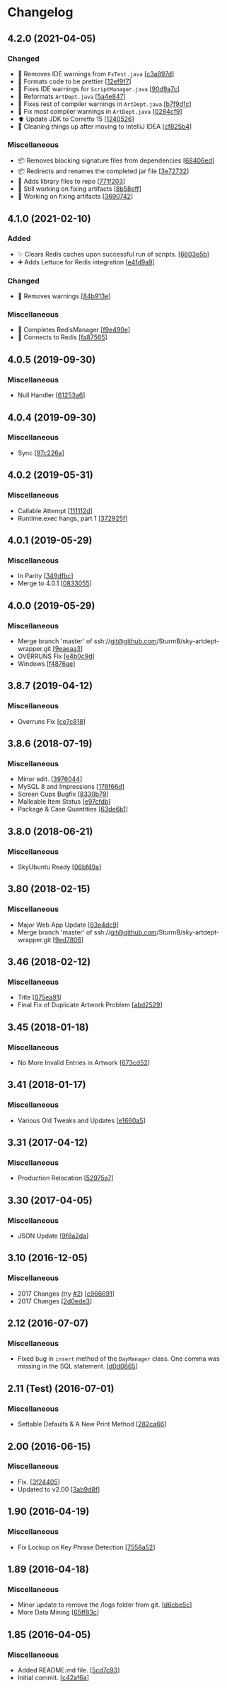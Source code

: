 # Changelog

<a name="4.2.0"></a>
## 4.2.0 (2021-04-05)

### Changed

- 🚨 Removes IDE warnings from `FsTest.java` [[c3a897d](https://github.com/SturmB/sky-artdept-wrapper/commit/c3a897d47a2b8f6d57990a7d2595c7e16f0e7240)]
- 🎨 Formats code to be prettier [[12ef9f7](https://github.com/SturmB/sky-artdept-wrapper/commit/12ef9f77adacad29a1b2a0d2074e92cdb3bd3d51)]
- 🚨 Fixes IDE warnings for `ScriptManager.java` [[90d9a7c](https://github.com/SturmB/sky-artdept-wrapper/commit/90d9a7c6598bbb6f530dd8cb7af756261df8d57f)]
- 🎨 Reformats `ArtDept.java` [[5a4e847](https://github.com/SturmB/sky-artdept-wrapper/commit/5a4e847c12712580b62ce172f9a9aec28d2cea5d)]
- 🚨 Fixes rest of compiler warnings in `ArtDept.java` [[b7f9d1c](https://github.com/SturmB/sky-artdept-wrapper/commit/b7f9d1cce65f4b9d210f8ae3c4de9f8ef8bae54c)]
- 🚨 Fix most compiler warnings in `ArtDept.java` [[0284cf9](https://github.com/SturmB/sky-artdept-wrapper/commit/0284cf9088084231d018015ccec6ae6705383cc9)]
- ⬆️ Update JDK to Corretto 15 [[1240526](https://github.com/SturmB/sky-artdept-wrapper/commit/1240526cb4bcec7a78288f390e734956e9c6af0b)]
- 🚚 Cleaning things up after moving to IntelliJ IDEA [[cf825b4](https://github.com/SturmB/sky-artdept-wrapper/commit/cf825b407cfd79c18bf158513a05b38dfb3fe06c)]

### Miscellaneous

- 📦 Removes blocking signature files from dependencies [[68406ed](https://github.com/SturmB/sky-artdept-wrapper/commit/68406eddbe13c830b99b15caed70e09fc4887801)]
- 📦 Redirects and renames the completed jar file [[3e72732](https://github.com/SturmB/sky-artdept-wrapper/commit/3e72732a9f3bd2bed817b1b98de56a748ab30864)]
- 🚧 Adds library files to repo [[771f203](https://github.com/SturmB/sky-artdept-wrapper/commit/771f2036c25fdb28404f6a557e6975ea0e89a6f3)]
- 🚧 Still working on fixing artifacts [[8b58eff](https://github.com/SturmB/sky-artdept-wrapper/commit/8b58eff12405f2ce9bd4d72796e77f4bcaa9380a)]
- 🚧 Working on fixing artifacts [[3690742](https://github.com/SturmB/sky-artdept-wrapper/commit/369074200065a6b25ba772725df4cd974a8b04b6)]

<a name="4.1.0"></a>
## 4.1.0 (2021-02-10)

### Added

- ✨ Clears Redis caches upon successful run of scripts. [[6603e5b](https://github.com/SturmB/sky-artdept-wrapper/commit/6603e5bd8a5fc30a6495b2a4827a46a25bb6e736)]
- ➕ Adds Lettuce for Redis integration [[e4fd9a9](https://github.com/SturmB/sky-artdept-wrapper/commit/e4fd9a93c3e8770db3076ff6b8ca40f7660b661b)]

### Changed

- 🚨 Removes warnings [[84b913e](https://github.com/SturmB/sky-artdept-wrapper/commit/84b913e8ebab1028bb64325a0a15e1001fbb4485)]

### Miscellaneous

- 🚧 Completes RedisManager [[f9e490e](https://github.com/SturmB/sky-artdept-wrapper/commit/f9e490e87f01ef702c8b9239acd00b624ffdac2e)]
- 🚧 Connects to Redis [[fa87565](https://github.com/SturmB/sky-artdept-wrapper/commit/fa87565cfc68d382c995acdc67081376e029f068)]

<a name="4.0.5"></a>
## 4.0.5 (2019-09-30)

### Miscellaneous

- Null Handler [[61253a6](https://github.com/SturmB/sky-artdept-wrapper/commit/61253a64e8d80fd408b05b9d696c0d14ba41e4cb)]

<a name="4.0.4"></a>
## 4.0.4 (2019-09-30)

### Miscellaneous

- Sync [[97c226a](https://github.com/SturmB/sky-artdept-wrapper/commit/97c226a1368a2223236c36ddfc24f4603b55b59d)]

<a name="4.0.2"></a>
## 4.0.2 (2019-05-31)

### Miscellaneous

- Callable Attempt [[111112d](https://github.com/SturmB/sky-artdept-wrapper/commit/111112dc791cb7e299b24136a0bd262ff7d4a86d)]
- Runtime.exec hangs, part 1 [[372925f](https://github.com/SturmB/sky-artdept-wrapper/commit/372925f91f8c15ba9ff28820f6b5912d77dbc3ac)]

<a name="4.0.1"></a>
## 4.0.1 (2019-05-29)

### Miscellaneous

- In Parity [[349dfbc](https://github.com/SturmB/sky-artdept-wrapper/commit/349dfbc74650df0fb5d2e93b79d0bc062778c09b)]
- Merge to 4.0.1 [[0833055](https://github.com/SturmB/sky-artdept-wrapper/commit/083305506ded97bd4230c338a5857a370b33d8bc)]

<a name="4.0.0"></a>
## 4.0.0 (2019-05-29)

### Miscellaneous

- Merge branch 'master' of ssh://git@github.com/SturmB/sky-artdept-wrapper.git [[9eaeaa3](https://github.com/SturmB/sky-artdept-wrapper/commit/9eaeaa3d255b2e81d23f2e85f7d92c7416dd76e2)]
- OVERRUNS Fix [[e4b0c9d](https://github.com/SturmB/sky-artdept-wrapper/commit/e4b0c9d803af13af669efb1ede0976f7cb6e703f)]
- Windows [[f4876ae](https://github.com/SturmB/sky-artdept-wrapper/commit/f4876ae59578ca00d4730a0ce13453d0dcdd5099)]

<a name="3.8.7"></a>
## 3.8.7 (2019-04-12)

### Miscellaneous

- Overruns Fix [[ce7c818](https://github.com/SturmB/sky-artdept-wrapper/commit/ce7c818400251f292f9c7401cd22265ef5264f95)]

<a name="3.8.6"></a>
## 3.8.6 (2018-07-19)

### Miscellaneous

- Minor edit. [[3976044](https://github.com/SturmB/sky-artdept-wrapper/commit/39760442b192204bb2a417d4e23ca5fd56be516c)]
- MySQL 8 and Impressions [[176f66d](https://github.com/SturmB/sky-artdept-wrapper/commit/176f66d0c3c19cb847b319b1be306063733e6cd9)]
- Screen Cups Bugfix [[8330b79](https://github.com/SturmB/sky-artdept-wrapper/commit/8330b792d526c3c126f9608f158278520c0de242)]
- Malleable Item Status [[e97cfdb](https://github.com/SturmB/sky-artdept-wrapper/commit/e97cfdb7c30d9d9b744df83207c0a180c94d1044)]
- Package & Case Quantities [[63de6b1](https://github.com/SturmB/sky-artdept-wrapper/commit/63de6b1302dcef1e38af2695e258b8ec07344bf9)]

<a name="3.8.0"></a>
## 3.8.0 (2018-06-21)

### Miscellaneous

- SkyUbuntu Ready [[06bf49a](https://github.com/SturmB/sky-artdept-wrapper/commit/06bf49a2af2b27d519194da3f47887f79a5148b0)]

<a name="3.80"></a>
## 3.80 (2018-02-15)

### Miscellaneous

- Major Web App Update [[63e4dc9](https://github.com/SturmB/sky-artdept-wrapper/commit/63e4dc92f1b2c5a474c5ed6c6ebe4e8dbe7f0421)]
- Merge branch 'master' of ssh://git@github.com/SturmB/sky-artdept-wrapper.git [[9ed7806](https://github.com/SturmB/sky-artdept-wrapper/commit/9ed78066203ec46696dc9da0e84fbaceff4f03c3)]

<a name="3.46"></a>
## 3.46 (2018-02-12)

### Miscellaneous

- Title [[075ea91](https://github.com/SturmB/sky-artdept-wrapper/commit/075ea91d35ca67f278c7c8b2392ee769609b544c)]
- Final Fix of Duplicate Artwork Problem [[abd2529](https://github.com/SturmB/sky-artdept-wrapper/commit/abd2529437ae691e153201a68f0cc276b55e55d2)]

<a name="3.45"></a>
## 3.45 (2018-01-18)

### Miscellaneous

- No More Invalid Entries in Artwork [[673cd52](https://github.com/SturmB/sky-artdept-wrapper/commit/673cd524b8b33472f1f3adad662313aa23882b96)]

<a name="3.41"></a>
## 3.41 (2018-01-17)

### Miscellaneous

- Various Old Tweaks and Updates [[e1660a5](https://github.com/SturmB/sky-artdept-wrapper/commit/e1660a5dea8f5069044d319962d8f5bbaee56230)]

<a name="3.31"></a>
## 3.31 (2017-04-12)

### Miscellaneous

- Production Relocation [[52975a7](https://github.com/SturmB/sky-artdept-wrapper/commit/52975a7468ddc0e99c7be467e5fb1775e3f8f0f4)]

<a name="3.30"></a>
## 3.30 (2017-04-05)

### Miscellaneous

- JSON Update [[9f8a2da](https://github.com/SturmB/sky-artdept-wrapper/commit/9f8a2daad7d57f36fdafcb8c4500e5d6822facd6)]

<a name="3.10"></a>
## 3.10 (2016-12-05)

### Miscellaneous

- 2017 Changes (try [#2](https://github.com/SturmB/sky-artdept-wrapper/issues/2)) [[c966691](https://github.com/SturmB/sky-artdept-wrapper/commit/c96669101ece0772176222e8fd2c8d29b4aa8601)]
- 2017 Changes [[2d0ede3](https://github.com/SturmB/sky-artdept-wrapper/commit/2d0ede3f3e009cc1ed389882e0567393938d183a)]

<a name="2.12"></a>
## 2.12 (2016-07-07)

### Miscellaneous

- Fixed bug in `insert` method of the `DayManager` class. One comma was missing in the SQL statement. [[d0d0865](https://github.com/SturmB/sky-artdept-wrapper/commit/d0d08656f5c5d84a59ab589bc587d4a0ebf52f50)]

<a name="2.11 (Test)"></a>
## 2.11 (Test) (2016-07-01)

### Miscellaneous

- Settable Defaults & A New Print Method [[282ca66](https://github.com/SturmB/sky-artdept-wrapper/commit/282ca66505a047365fd0f651aeda48f13313b0f8)]

<a name="2.00"></a>
## 2.00 (2016-06-15)

### Miscellaneous

- Fix. [[3f24405](https://github.com/SturmB/sky-artdept-wrapper/commit/3f2440524b7e39f2dfffb714a4d4115fc62a83e2)]
- Updated to v2.00 [[3ab9d8f](https://github.com/SturmB/sky-artdept-wrapper/commit/3ab9d8fcd9eb21bac03671577ce616e6aa0218b2)]

<a name="1.90"></a>
## 1.90 (2016-04-19)

### Miscellaneous

- Fix Lockup on Key Phrase Detection [[7558a52](https://github.com/SturmB/sky-artdept-wrapper/commit/7558a52d843cd7d7c9e451c19e1d51b5232f2de6)]

<a name="1.89"></a>
## 1.89 (2016-04-18)

### Miscellaneous

- Minor update to remove the /logs folder from git. [[d6cbe5c](https://github.com/SturmB/sky-artdept-wrapper/commit/d6cbe5cc1d0d8209bd9f1a37afc730996b234109)]
- More Data Mining [[65ff83c](https://github.com/SturmB/sky-artdept-wrapper/commit/65ff83c3eb49061215d7f876f719f75ee99e526d)]

<a name="1.85"></a>
## 1.85 (2016-04-05)

### Miscellaneous

- Added README.md file. [[5cd7c93](https://github.com/SturmB/sky-artdept-wrapper/commit/5cd7c936c29fc56d8d2365a90fd58eab25b7bafa)]
- Initial commit. [[c42af6a](https://github.com/SturmB/sky-artdept-wrapper/commit/c42af6a78fd2d564ce2f99d7e8cdb53e70a57408)]
